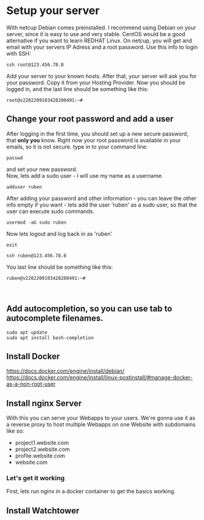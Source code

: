 # Setup your server
With netcup Debian comes preinstalled.
I recommend using Debian on your server, since it is easy to use and very stable. CentOS would be a good alternative if you want to learn REDHAT Linux.
On netcup, you will get and email with your servers IP Adress and a root password.
Use this info to login with SSH:
```
ssh root@123.456.78.0
```
Add your server to your known hosts.
After that, your server will ask you for your password. Copy it from your Hosting Provider.
Now you should be logged in, and the last line should be something like this:
```
root@v2202209103428200491:~#
```

## Change your root password and add a user
After logging in the first time, you should set up a new secure password, that **only you** know. Right now your root password is available in your emails, so it is not secure.
type in to your command line:
```
passwd
```
and set your new password.
<br />
Now, lets add a sudo user - I will use my name as a username.
```
adduser ruben
```
After adding your password and other information - you can leave the other info empty if you want - lets add the user 'ruben' as a sudo user, so that the user can execute sudo commands.
```
usermod -aG sudo ruben
```
Now lets logout and log back in as 'ruben'
```
exit
```
```
ssh ruben@123.456.78.0
```
You last line should be something like this:
```
ruben@v2202209103428200491:~#
```
<br />




## Add autocompletion, so you can use tab to autocomplete filenames.
```
sudo apt update
sudo apt install bash-completion
```

## Install Docker
https://docs.docker.com/engine/install/debian/
https://docs.docker.com/engine/install/linux-postinstall/#manage-docker-as-a-non-root-user


## Install nginx Server
With this you can serve your Webapps to your users. We're gonna use it as a reverse proxy to host multiple Webapps on one Website with subdomains like so:
  - project1.website.com
  - project2.website.com
  - profile.website.com
  - website.com

### Let's get it working
First, lets run nginx in a docker container to get the basics working.


## Install Watchtower


<!-- This is commented out.
# Add a SSH Key to login securely
If you want to watch a video about it:
https://youtu.be/U_uiVyF6MEs?t=507

First, lets add a SSH keypair. I recommend adding a password to your ssh keypair.
```
ssh-keygen
```
If you give a name to your ssh keyfiles, they will be saved in your home folder.
I called my file rubenvoss_server.pub on my local machine and rubenvoss_server_rsa.pub on my server.
Now copy your keyfile pair to your server:
```
cd
scp rubenvoss_server.pub ruben@188.68.51.63:~/rubenvoss_server_rsa.pub
```
Now login to your server and check if it is there - with cd & ls.
<br />
Next, add your SSH key to your authorized_keys:
```
mkdir .ssh
cd .ssh
touch authorized_keys
cd
```
exit the ssh and log back in again.
```
exit
```
-->
